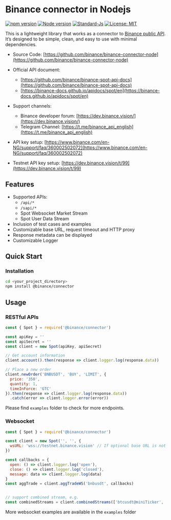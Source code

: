 # Binance connector in Nodejs

[![npm version](https://badge.fury.io/js/%40binance%2Fconnector.svg)](https://badge.fury.io/js/%40binance%2Fconnector)
[![Node version](https://img.shields.io/node/v/%40binance%2Fconnector.svg?style=flat)](http://nodejs.org/download/)
[![Standard-Js](https://img.shields.io/badge/code_style-standard-brightgreen.svg)](https://standardjs.com/)
[![License: MIT](https://img.shields.io/badge/License-MIT-yellow.svg)](https://opensource.org/licenses/MIT)


This is a lightweight library that works as a connector to [Binance public API](https://github.com/binance/binance-spot-api-docs). It’s designed to be simple, clean, and easy to use with minimal dependencies.


* Source Code: [https://github.com/binance/binance-connector-node](https://github.com/binance/binance-connector-node)

* Official API document:
  * [https://github.com/binance/binance-spot-api-docs](https://github.com/binance/binance-spot-api-docs)
  * [https://binance-docs.github.io/apidocs/spot/en](https://binance-docs.github.io/apidocs/spot/en)

* Support channels:
  * Binance developer forum: [https://dev.binance.vision/](https://dev.binance.vision/)
  * Telegram Channel: [https://t.me/binance_api_english](https://t.me/binance_api_english)

* API key setup: [https://www.binance.com/en-NG/support/faq/360002502072](https://www.binance.com/en-NG/support/faq/360002502072)
* Testnet API key setup: [https://dev.binance.vision/t/99](https://dev.binance.vision/t/99)


## Features

* Supported APIs:
  * `/api/*`
  * `/sapi/*`
  * Spot Websocket Market Stream
  * Spot User Data Stream
* Inclusion of test cases and examples
* Customizable base URL, request timeout and HTTP proxy
* Response metadata can be displayed
* Customizable Logger

## Quick Start

### Installation

```bash
cd <your_project_directory>
npm install @binance/connector
```

## Usage

### RESTful APIs

```javascript
const { Spot } = require('@binance/connector')

const apiKey = ''
const apiSecret = ''
const client = new Spot(apiKey, apiSecret)

// Get account information
client.account().then(response => client.logger.log(response.data))

// Place a new order
client.newOrder('BNBUSDT', 'BUY', 'LIMIT', {
  price: '350',
  quantity: 1,
  timeInForce: 'GTC'
}).then(response => client.logger.log(response.data))
  .catch(error => client.logger.error(error))

```

Please find `examples` folder to check for more endpoints.


### Websocket

```javascript
const { Spot } = require('@binance/connector')

const client = new Spot('', '', {
  wsURL: 'wss://testnet.binance.vision' // If optional base URL is not provided, wsURL defaults to wss://stream.binance.com:9443
})

const callbacks = {
  open: () => client.logger.log('open'),
  close: () => client.logger.log('closed'),
  message: data => client.logger.log(data)
}
const aggTrade = client.aggTradeWS('bnbusdt', callbacks)


// support combined stream, e.g.
const combinedStreams = client.combinedStreams(['btcusdt@miniTicker', 'ethusdt@tikcer'], callbacks)
```

More websocket examples are available in the `examples` folder
